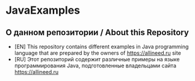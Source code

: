 # JavaExamples

## О данном репозитории / About this Repository
* [EN] This repository contains different examples in Java programming language that are prepared by the owners of https://allineed.ru site
* [RU] Этот репозиторий содержит различные примеры на языке программирования Java, подготовленные владельцами сайта https://allineed.ru